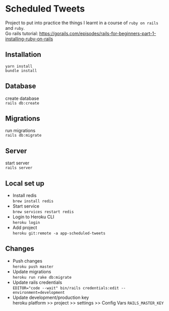 # Scheduled Tweets
Project to put into practice the things I learnt in a course of `ruby on rails` and `ruby`. <br>
Go rails tutorial: https://gorails.com/episodes/rails-for-beginners-part-1-installing-ruby-on-rails
## Installation
`yarn install` <br />
`bundle install`
## Database
create database <br />
`rails db:create`

## Migrations
run migrations <br />
`rails db:migrate`
## Server
start server <br />
`rails server`

## Local set up
- Install redis <br />
`brew install redis` <br />
- Start service <br />
`brew services restart redis` <br />
- Login to Heroku CLI <br />
`heroku login` <br />
- Add project <br />
`heroku git:remote -a app-scheduled-tweets`
## Changes
- Push changes <br />
`heroku push master` <br />
- Update migrations <br />
`heroku run rake db:migrate` <br />
- Update rails credentials <br />
`EDITOR="code --wait" bin/rails credentials:edit --environment=development` <br />
- Update development/production key <br />
heroku platform >> project >> settings >> Config Vars `RAILS_MASTER_KEY`

